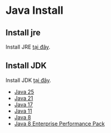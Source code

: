 # Java Install

## Install jre

Install JRE [tại đây](https://www.java.com/download/ie_manual.jsp).

## Install JDK

Install JDK [tại đây](https://www.oracle.com/java/technologies/downloads/).

- [Java 25](https://www.oracle.com/java/technologies/downloads/#java25)
- [Java 21](https://www.oracle.com/java/technologies/downloads/#java21)
- [Java 17](https://www.oracle.com/java/technologies/downloads/#java17)
- [Java 11](https://www.oracle.com/java/technologies/downloads/#java11)
- [Java 8](https://www.oracle.com/java/technologies/downloads/#java8)
- [Java 8 Enterprise Performance Pack](https://www.oracle.com/java/technologies/downloads/#jepp)